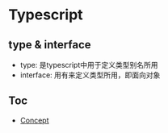 # Typescript

## type & interface

- type: 是typescript中用于定义类型别名所用
- interface: 用有来定义类型所用，即面向对象

## Toc

- [Concept](./concept.md)
